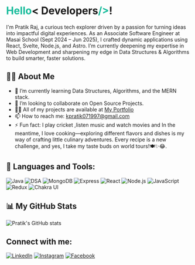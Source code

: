 # **<span style="color: #1abc9c;">Hello</span>< Developers<span style="color: #1abc9c;">/></span>!**
I'm Pratik Raj, a curious tech explorer driven by a passion for turning ideas into impactful digital experiences. As an Associate Software Engineer at Masai School (Sept 2024 – Jun 2025), I crafted dynamic applications using React, Svelte, Node.js, and Astro. I’m currently deepening my expertise in Web Development and sharpening my edge in Data Structures & Algorithms to build smarter, faster solutions.

## 🙋‍♂️ About Me 
- 🌱 I’m currently learning Data Structures, Algorithms, and the MERN stack.
- 👯 I’m looking to collaborate on Open Source Projects.
- 👨‍💻 All of my projects are available at [My Portfolio](https://my-portfolio-5xfh.vercel.app/)
- 📫 How to reach me: kpratik071997@gmail.com
- ⚡ Fun fact: I play cricket ,listen music and watch movies and In the meantime, I love cooking—exploring different flavors and dishes is my way of crafting little culinary adventures. Every recipe is a new challenge, and yes, I take my taste buds on world tours!🍽️✨😂.

## 🚀 Languages and Tools:
![Java](https://img.shields.io/badge/-Java-007396?style=flat-square&logo=java&logoColor=white)
![DSA](https://img.shields.io/badge/-DSA-282C34?style=flat-square&logo=github&logoColor=white)
![MongoDB](https://img.shields.io/badge/-MongoDB-47A248?style=flat-square&logo=mongodb&logoColor=white)
![Express](https://img.shields.io/badge/-Express-000000?style=flat-square&logo=express&logoColor=white)
![React](https://img.shields.io/badge/-React-61DAFB?style=flat-square&logo=react&logoColor=white)
![Node.js](https://img.shields.io/badge/-Node.js-339933?style=flat-square&logo=node.js&logoColor=white)
![JavaScript](https://img.shields.io/badge/-JavaScript-F7DF1E?style=flat-square&logo=javascript&logoColor=black)
![Redux](https://img.shields.io/badge/-Redux-764ABC?style=flat-square&logo=redux&logoColor=white)
![Chakra UI](https://img.shields.io/badge/-Chakra_UI-319795?style=flat-square&logo=chakraui&logoColor=white)

## 📊 My GitHub Stats
![Pratik's GitHub stats](https://github-readme-stats.vercel.app/api?username=kPratik07&show_icons=true&theme=radical)

## Connect with me:
[![LinkedIn](https://img.shields.io/badge/LinkedIn-0A66C2?style=flat-square&logo=linkedin&logoColor=white)](https://www.linkedin.com/in/pratik-raj-543527214/)
[![Instagram](https://img.shields.io/badge/Instagram-E4405F?style=flat-square&logo=instagram&logoColor=white)](https://www.instagram.com/pratikraj5656/)
[![Facebook](https://img.shields.io/badge/Facebook-1877F2?style=flat-square&logo=facebook&logoColor=white)](https://www.facebook.com/pratik.raj.140)
